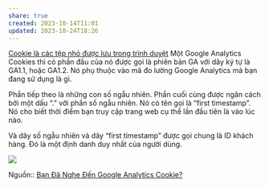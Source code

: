 ```yaml
---
share: true
created: 2023-10-14T11:01
updated: 2023-10-24T18:26
---
```

[Cookie là các tệp nhỏ được lưu trong trình duyệt](../../../%F0%9F%93%9C%20L%E1%BA%ADp%20tr%C3%ACnh/Web/Cookie%20l%C3%A0%20c%C3%A1c%20t%E1%BB%87p%20nh%E1%BB%8F%20%C4%91%C6%B0%E1%BB%A3c%20l%C6%B0u%20trong%20tr%C3%ACnh%20duy%E1%BB%87t.md#)
Một Google Analytics Cookies thì có phần đầu của nó được gọi là phiên bản GA với dãy ký tự là GA1.1, hoặc GA1.2. Nó phụ thuộc vào mã đo lường Google Analytics mà bạn đang sử dụng là gì.

Phần tiếp theo là những con số ngẫu nhiên. Phần cuối cùng được ngăn cách bởi một dấu “.” với phần số ngẫu nhiên. Nó có tên gọi là “first timestamp”. Nó cho biết thời điểm bạn truy cập trang web cụ thể lần đầu tiên là vào lúc nào. 

Và dãy số ngẫu nhiên và dãy “first timestamp” được gọi chung là ID khách hàng. Đó là một định danh duy nhất của người dùng.

![](https://s3.ap-southeast-1.amazonaws.com/thcmedia.vn/wp-content/uploads/2021/09/25141332/GS1.1.1632493916.1.1.1632493991.0-1024x576.png) 

Nguồn:: [Bạn Đã Nghe Đến Google Analytics Cookie?](https://thcmedia.vn/google-analytics-cookie/)
